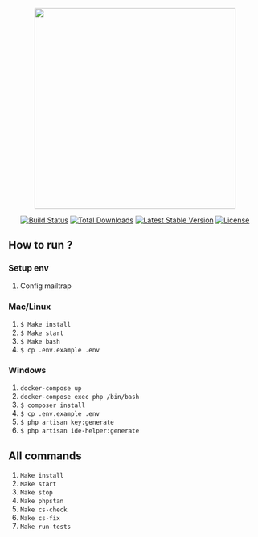 <p align="center"><a href="https://laravel.com" target="_blank"><img src="https://raw.githubusercontent.com/laravel/art/master/logo-lockup/5%20SVG/2%20CMYK/1%20Full%20Color/laravel-logolockup-cmyk-red.svg" width="400"></a></p>

<p align="center">
<a href="https://travis-ci.org/laravel/framework"><img src="https://travis-ci.org/laravel/framework.svg" alt="Build Status"></a>
<a href="https://packagist.org/packages/laravel/framework"><img src="https://img.shields.io/packagist/dt/laravel/framework" alt="Total Downloads"></a>
<a href="https://packagist.org/packages/laravel/framework"><img src="https://img.shields.io/packagist/v/laravel/framework" alt="Latest Stable Version"></a>
<a href="https://packagist.org/packages/laravel/framework"><img src="https://img.shields.io/packagist/l/laravel/framework" alt="License"></a>
</p>

## How to run ?
### Setup env
1. Config mailtrap 
### Mac/Linux
1. `$ Make install`
2. `$ Make start`
3. `$ Make bash`
4. `$ cp .env.example .env`

### Windows

1. `docker-compose up`
2. `docker-compose exec php /bin/bash`
3. `$ composer install`
4. `$ cp .env.example .env`
5. `$ php artisan key:generate`
6. `$ php artisan ide-helper:generate`

## All commands
1. `Make install`
2. `Make start`
3. `Make stop`
4. `Make phpstan`
5. `Make cs-check`
6. `Make cs-fix`
7. `Make run-tests`

